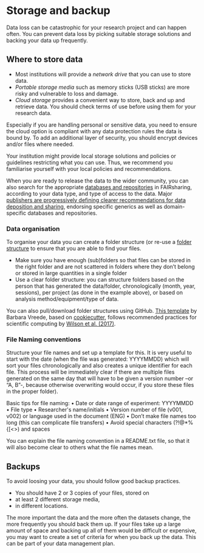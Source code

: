 # Storage and backup

Data loss can be catastrophic for your research project and can happen often. You can prevent data loss by picking
suitable storage solutions and backing your data up frequently.

## Where to store data

- Most institutions will provide a _network drive_ that you can use to store data.
- _Portable storage media_ such as memory sticks (USB sticks) are more risky and vulnerable to loss and damage.
- _Cloud storage_ provides a convenient way to store, back and up and retrieve data.
You should check terms of use before using them for your research data.

Especially if you are handling personal or sensitive data, you need to ensure the cloud option is compliant with any
data protection rules the data is bound by.
To add an additional layer of security, you should encrypt devices and/or
files where needed.

Your institution might provide local storage solutions and policies or guidelines restricting what you can use.
Thus, we recommend you familiarise yourself with your local policies and recommendations.

When you are ready to release the data to the wider community, you can also search for the appropriate [databases and repositories](https://fairsharing.org/databases) in FAIRsharing, according to your data type, and type of access to the data.
Major [publishers are progressively defining clearer recommendations for data deposition and sharing](https://fairsharing.org/recommendations), endorsing specific generics as well as domain-specific databases and repositories.

### Data organisation

To organise your data you can create a folder structure (or re-use a [folder structure](http://nikola.me/folder_structure.html) to ensure that you are able to find your files.

-	Make sure you have enough (sub)folders so that files can be stored in the right folder and are not scattered in folders where they don’t belong or stored in large quantities in a single folder
-	Use a clear folder structure: you can structure folders based on the person that has generated the data/folder, chronologically (month, year, sessions), per project (as done in the example above), or based on analysis method/equipment/type of data.

You can also pull/download folder structures using GitHub.
[This template](https://github.com/bvreede/good-enough-projec) by Barbara Vreede, based on [cookiecutter](https://github.com/cookiecutter/cookiecutter), follows recommended practices for scientific computing by [Wilson et al. (2017)](https://doi.org/10.1371/journal.pcbi.1005510).

### File Naming conventions

Structure your file names and set up a template for this.
 It is very useful to start with the date (when the file was generated: YYYYMMDD) which will sort your files chronologically and also creates a unique identifier for each file.
 This process will be immediately clear if there are multiple files generated on the same day that will have to be given a version number –or “A, B”-, because otherwise overwriting would occur, if you store these files in the proper folder).

Basic tips for file naming:
• Date or date range of experiment: YYYYMMDD
• File type
• Researcher's name/initials
• Version number of file (v001, v002) or language used in the document (ENG)
• Don’t make file names too long (this can complicate file transfers)
• Avoid special characters (?\!@\*%{[<>) and spaces

You can explain the file naming convention in a README.txt file, so that it will also become clear to others what the file names mean.

## Backups

To avoid loosing your data, you should follow good backup practices.

- You should have 2 or 3 copies of your files, stored on
- at least 2 different storage media,
- in different locations.

The more important the data and the more often the datasets change, the more frequently you should back them up.
If your files take up a large amount of space and backing up all of them would be difficult or expensive, you may want to create a set of criteria for when you back up the data. This can be part of your data management plan.
